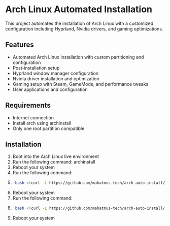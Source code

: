 # Arch Linux Automated Installation

This project automates the installation of Arch Linux with a customized configuration including Hyprland, Nvidia drivers, and gaming optimizations.

## Features

- Automated Arch Linux installation with custom partitioning and configuration
- Post-installation setup
- Hyprland window manager configuration
- Nvidia driver installation and optimization
- Gaming setup with Steam, GameMode, and performance tweaks
- User applications and configuration

## Requirements
- Internet connection
- Install arch using archinstall
- Only one root partition compatible


## Installation

1. Boot into the Arch Linux live environment
2. Run the following command: archinstall
3. Reboot your system
4. Run the following command:
5. ```bash
    bash <(curl -L https://github.com/mahatmus-tech/arch-auto-install/blob/main/install-arch.sh)\
6. Reboot your system
7. Run the following command:
8. ```bash
    bash <(curl -L https://github.com/mahatmus-tech/arch-auto-install/blob/main/install-hyprland.sh)\
9. Reboot your system
   
   



